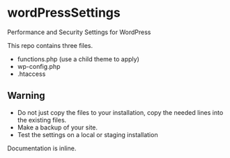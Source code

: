 # wordPressSettings
Performance and Security Settings for WordPress

This repo contains three files.

* functions.php (use a child theme to apply)
* wp-config.php
* .htaccess

## Warning
* Do not just copy the files to your installation, copy the needed lines into the existing files.
* Make a backup of your site. 
* Test the settings on a local or staging installation

Documentation is inline.
